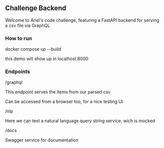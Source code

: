 ## Challenge Backend

Welcome to Ariel's code challenge, featuring a FastAPI backend for serving a csv file via GraphQL

### How to run

docker compose up --build

this demo will show up in localhost:8000

### Endpoints

/graphql 

This endpoint serves the items from our parsed csv

Can be accessed from a browser too, for a nice testing UI


/nlp

Here we can text a natural language query string service, wich is mocked


/docs

Swagger service for documentation
